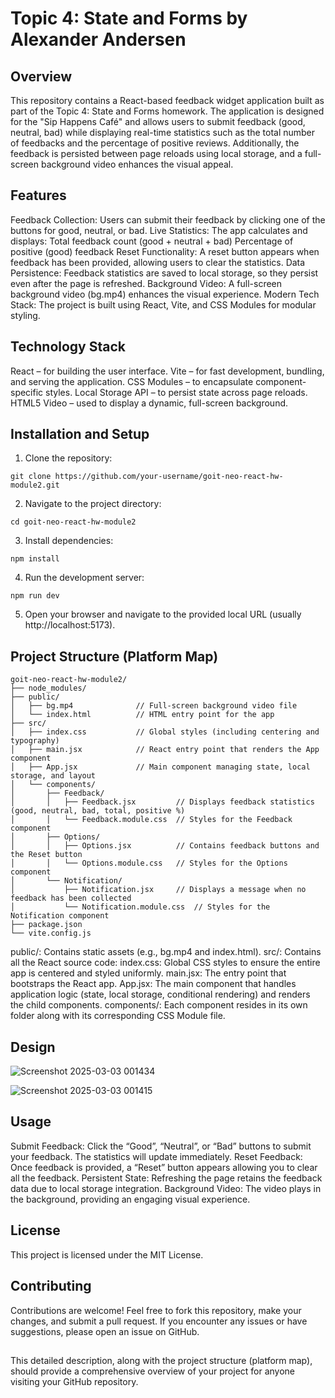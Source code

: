 # Topic 4: State and Forms by Alexander Andersen

## Overview


This repository contains a React-based feedback widget application built as part of the Topic 4: State and Forms homework. The application is designed for the "Sip Happens Café" and allows users to submit feedback (good, neutral, bad) while displaying real-time statistics such as the total number of feedbacks and the percentage of positive reviews. Additionally, the feedback is persisted between page reloads using local storage, and a full-screen background video enhances the visual appeal.

## Features
  Feedback Collection: Users can submit their feedback by clicking one of the buttons for good, neutral, or bad.
  Live Statistics: The app calculates and displays:
    Total feedback count (good + neutral + bad)
    Percentage of positive (good) feedback
  Reset Functionality: A reset button appears when feedback has been provided, allowing users to clear the statistics.
  Data Persistence: Feedback statistics are saved to local storage, so they persist even after the page is refreshed.
  Background Video: A full-screen background video (bg.mp4) enhances the visual experience.
  Modern Tech Stack: The project is built using React, Vite, and CSS Modules for modular styling.
  
## Technology Stack
  React – for building the user interface.
  Vite – for fast development, bundling, and serving the application.
  CSS Modules – to encapsulate component-specific styles.
  Local Storage API – to persist state across page reloads.
  HTML5 Video – used to display a dynamic, full-screen background.

## Installation and Setup
  1. Clone the repository:

    git clone https://github.com/your-username/goit-neo-react-hw-module2.git
    
  2. Navigate to the project directory:

    cd goit-neo-react-hw-module2
    
  3. Install dependencies:

    npm install
    
  4. Run the development server:

    npm run dev
  5. Open your browser and navigate to the provided local URL (usually http://localhost:5173).
  
## Project Structure (Platform Map)

    goit-neo-react-hw-module2/
    ├── node_modules/
    ├── public/
    │   ├── bg.mp4              // Full-screen background video file
    │   └── index.html          // HTML entry point for the app
    ├── src/
    │   ├── index.css           // Global styles (including centering and typography)
    │   ├── main.jsx            // React entry point that renders the App component
    │   ├── App.jsx             // Main component managing state, local storage, and layout
    │   └── components/
    │       ├── Feedback/
    │       │   ├── Feedback.jsx         // Displays feedback statistics (good, neutral, bad, total, positive %)
    │       │   └── Feedback.module.css  // Styles for the Feedback component
    │       ├── Options/
    │       │   ├── Options.jsx          // Contains feedback buttons and the Reset button
    │       │   └── Options.module.css   // Styles for the Options component
    │       └── Notification/
    │           ├── Notification.jsx     // Displays a message when no feedback has been collected
    │           └── Notification.module.css  // Styles for the Notification component
    ├── package.json
    └── vite.config.js
  public/: Contains static assets (e.g., bg.mp4 and index.html).
  src/: Contains all the React source code:
    index.css: Global CSS styles to ensure the entire app is centered and styled uniformly.
    main.jsx: The entry point that bootstraps the React app.
    App.jsx: The main component that handles application logic (state, local storage, conditional rendering) and renders the child components.
    components/: Each component resides in its own folder along with its corresponding CSS Module file.

## Design

![Screenshot 2025-03-03 001434](https://github.com/user-attachments/assets/ca663996-06f9-4347-a90e-189c1e3967f6)

![Screenshot 2025-03-03 001415](https://github.com/user-attachments/assets/5488088c-01e6-4a4b-b6dd-a31066bfdb7e)

## Usage
  Submit Feedback: Click the “Good”, “Neutral”, or “Bad” buttons to submit your feedback. The statistics will update immediately.
  Reset Feedback: Once feedback is provided, a “Reset” button appears allowing you to clear all the feedback.
  Persistent State: Refreshing the page retains the feedback data due to local storage integration.
  Background Video: The video plays in the background, providing an engaging visual experience.
  
## License
This project is licensed under the MIT License.

## Contributing
Contributions are welcome! Feel free to fork this repository, make your changes, and submit a pull request. If you encounter any issues or have suggestions, please open an issue on GitHub.

## 
This detailed description, along with the project structure (platform map), should provide a comprehensive overview of your project for anyone visiting your GitHub repository.









